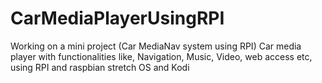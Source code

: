 # CarMediaPlayerUsingRPI
Working on a mini project (Car MediaNav system using RPI)
Car media player with functionalities like, Navigation, Music, Video, web access etc, using RPI and raspbian stretch OS and Kodi
